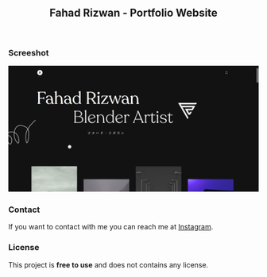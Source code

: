 <div align="center">
  
  <h2 align="center">Fahad Rizwan - Portfolio Website</h2>
</div>

<br />

### Screeshot

![Richard Ryan Desktop Demo](./readme-images/desktop.png "Desktop Demo")


### Contact

If you want to contact with me you can reach me at [Instagram](https://www.instagram.com/fahadfr16/).

### License

This project is **free to use** and does not contains any license.

